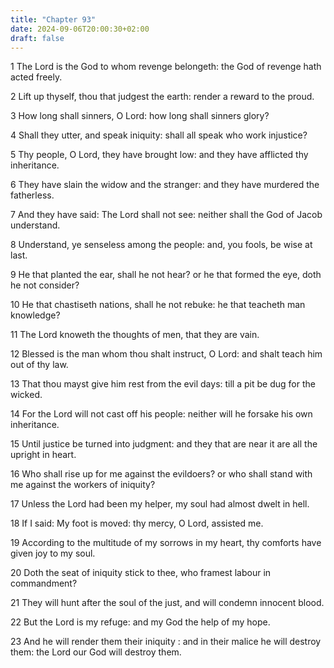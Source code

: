 ```yaml
---
title: "Chapter 93"
date: 2024-09-06T20:00:30+02:00
draft: false
---
```



1 The Lord is the God to whom revenge belongeth: the God of revenge hath acted freely.

2 Lift up thyself, thou that judgest the earth: render a reward to the proud.

3 How long shall sinners, O Lord: how long shall sinners glory?

4 Shall they utter, and speak iniquity: shall all speak who work injustice?

5 Thy people, O Lord, they have brought low: and they have afflicted thy inheritance.

6 They have slain the widow and the stranger: and they have murdered the fatherless.

7 And they have said: The Lord shall not see: neither shall the God of Jacob understand.

8 Understand, ye senseless among the people: and, you fools, be wise at last.

9 He that planted the ear, shall he not hear? or he that formed the eye, doth he not consider?

10 He that chastiseth nations, shall he not rebuke: he that teacheth man knowledge?

11 The Lord knoweth the thoughts of men, that they are vain.

12 Blessed is the man whom thou shalt instruct, O Lord: and shalt teach him out of thy law.

13 That thou mayst give him rest from the evil days: till a pit be dug for the wicked.

14 For the Lord will not cast off his people: neither will he forsake his own inheritance.

15 Until justice be turned into judgment: and they that are near it are all the upright in heart.

16 Who shall rise up for me against the evildoers? or who shall stand with me against the workers of iniquity?

17 Unless the Lord had been my helper, my soul had almost dwelt in hell.

18 If I said: My foot is moved: thy mercy, O Lord, assisted me.

19 According to the multitude of my sorrows in my heart, thy comforts have given joy to my soul.

20 Doth the seat of iniquity stick to thee, who framest labour in commandment?

21 They will hunt after the soul of the just, and will condemn innocent blood.

22 But the Lord is my refuge: and my God the help of my hope.

23 And he will render them their iniquity : and in their malice he will destroy them: the Lord our God will destroy them.

